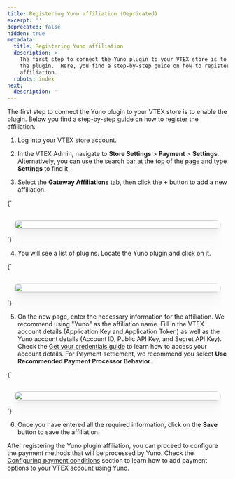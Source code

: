 ```yaml
---
title: Registering Yuno affiliation (Depricated)
excerpt: ''
deprecated: false
hidden: true
metadata:
  title: Registering Yuno affiliation
  description: >-
    The first step to connect the Yuno plugin to your VTEX store is to enable
    the plugin.  Here, you find a step-by-step guide on how to register the
    affiliation.
  robots: index
next:
  description: ''
---
```

The first step to connect the Yuno plugin to your VTEX store is to enable the plugin.  Below you find a step-by-step guide on how to register the affiliation.

1. Log into your VTEX store account.

2. In the VTEX Admin, navigate to **Store Settings** > **Payment** > **Settings**. Alternatively, you can use the search bar at the top of the page and type **Settings** to find it.

3. Select the **Gateway Affiliations** tab, then click the **+** button to add a new affiliation.

<HTMLBlock>{`
<div style="background-color: #FFFFF; padding: 16px; display: flex; justify-content: center; border-radius:14px;">
  <image src="https://github.com/writechoiceorg/yuno-images/blob/main/doc/vtex/registeringYunoAffiliation/vtex_register1.png?raw=true" style="width:100%; height:100%; border-radius:14px; display:block; object-fit:cover; background-color:rgba(0, 0, 0, 0); object-position:50% 50%; box-shadow: 0px 0px 0px 0px rgba(40, 42, 47, 0.05), 0px 3px 6px 0px rgba(40, 42, 47, 0.05), 0px 11px 11px 0px rgba(40, 42, 47, 0.04), 0px 25px 15px 0px rgba(40, 42, 47, 0.02), 0px 44px 18px 0px rgba(40, 42, 47, 0.01), 0px 69px 19px 0px rgba(40, 42, 47, 0.00);"></image>
</div>
`}</HTMLBlock>

4. You will see a list of plugins. Locate the Yuno plugin and click on it.

<HTMLBlock>{`
<div style="background-color: #FFFFF; padding: 16px; display: flex; justify-content: center; border-radius:14px;">
  <image src="https://github.com/writechoiceorg/yuno-images/blob/main/doc/vtex/registeringYunoAffiliation/vtex_register2.png?raw=true" style="width:100%; height:100%; border-radius:14px; display:block; object-fit:cover; background-color:rgba(0, 0, 0, 0); object-position:50% 50%; box-shadow: 0px 0px 0px 0px rgba(40, 42, 47, 0.05), 0px 3px 6px 0px rgba(40, 42, 47, 0.05), 0px 11px 11px 0px rgba(40, 42, 47, 0.04), 0px 25px 15px 0px rgba(40, 42, 47, 0.02), 0px 44px 18px 0px rgba(40, 42, 47, 0.01), 0px 69px 19px 0px rgba(40, 42, 47, 0.00);"></image>
</div>
`}</HTMLBlock>

5. On the new page, enter the necessary information for the affiliation. We recommend using "Yuno" as the affiliation name. Fill in the VTEX account details (Application Key and Application Token) as well as the Yuno account details (Account ID, Public API Key, and Secret API Key). Check the [Get your credentials guide](ref:get-your-api-credentials#getting-your-api-credentials) to learn how to access your account details. For Payment settlement, we recommend you select **Use Recommended Payment Processor Behavior**.

<HTMLBlock>{`
<div style="background-color: #FFFFF; padding: 16px; display: flex; justify-content: center; border-radius:14px;">
  <image src="https://github.com/writechoiceorg/yuno-images/blob/main/doc/vtex/registeringYunoAffiliation/vtex_register3.png?raw=true" style="width:100%; height:100%; border-radius:14px; display:block; object-fit:cover; background-color:rgba(0, 0, 0, 0); object-position:50% 50%; box-shadow: 0px 0px 0px 0px rgba(40, 42, 47, 0.05), 0px 3px 6px 0px rgba(40, 42, 47, 0.05), 0px 11px 11px 0px rgba(40, 42, 47, 0.04), 0px 25px 15px 0px rgba(40, 42, 47, 0.02), 0px 44px 18px 0px rgba(40, 42, 47, 0.01), 0px 69px 19px 0px rgba(40, 42, 47, 0.00);"></image>
</div>
`}</HTMLBlock>

6. Once you have entered all the required information, click on the **Save** button to save the affiliation.

After registering the Yuno plugin affiliation, you can proceed to configure the payment methods that will be processed by Yuno. Check the [Configuring payment conditions](ref:configuring-payment-conditions) section to learn how to add payment options to your VTEX account using Yuno.
